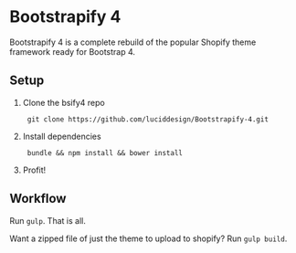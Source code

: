 # Bootstrapify 4

Bootstrapify 4 is a complete rebuild of the popular Shopify theme framework ready for Bootstrap 4.

## Setup

1. Clone the bsify4 repo

        git clone https://github.com/luciddesign/Bootstrapify-4.git

2. Install dependencies

        bundle && npm install && bower install

3. Profit!

## Workflow

Run `gulp`. That is all.

Want a zipped file of just the theme to upload to shopify? Run `gulp build`.